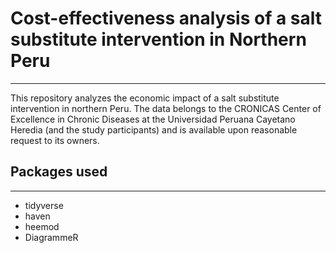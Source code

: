# Cost-effectiveness analysis of a salt substitute intervention in Northern Peru
---
This repository analyzes the economic impact of a salt substitute intervention in northern Peru. The data belongs to the CRONICAS Center of Excellence in Chronic Diseases at the Universidad Peruana Cayetano Heredia (and the study participants) and is available upon reasonable request to its owners.

## Packages used
---
- tidyverse
- haven
- heemod
- DiagrammeR
